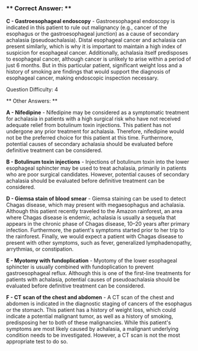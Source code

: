 ### ** Correct Answer: **

**C - Gastroesophageal endoscopy** - Gastroesophageal endoscopy is indicated in this patient to rule out malignancy (e.g., cancer of the esophagus or the gastroesophageal junction) as a cause of secondary achalasia (pseudoachalasia). Distal esophageal cancer and achalasia can present similarly, which is why it is important to maintain a high index of suspicion for esophageal cancer. Additionally, achalasia itself predisposes to esophageal cancer, although cancer is unlikely to arise within a period of just 6 months. But in this particular patient, significant weight loss and a history of smoking are findings that would support the diagnosis of esophageal cancer, making endoscopic inspection necessary.

Question Difficulty: 4

** Other Answers: **

**A - Nifedipine** - Nifedipine may be considered as a symptomatic treatment for achalasia in patients with a high surgical risk who have not received adequate relief from botulinum toxin injections. This patient has not undergone any prior treatment for achalasia. Therefore, nifedipine would not be the preferred choice for this patient at this time. Furthermore, potential causes of secondary achalasia should be evaluated before definitive treatment can be considered.

**B - Botulinum toxin injections** - Injections of botulinum toxin into the lower esophageal sphincter may be used to treat achalasia, primarily in patients who are poor surgical candidates. However, potential causes of secondary achalasia should be evaluated before definitive treatment can be considered.

**D - Giemsa stain of blood smear** - Giemsa staining can be used to detect Chagas disease, which may present with megaesophagus and achalasia. Although this patient recently traveled to the Amazon rainforest, an area where Chagas disease is endemic, achalasia is usually a sequela that appears in the chronic phase of Chagas disease, 10–20 years after primary infection. Furthermore, the patient's symptoms started prior to her trip to the rainforest. Finally, we would expect a patient with Chagas disease to present with other symptoms, such as fever, generalized lymphadenopathy, arrythmias, or constipation.

**E - Myotomy with fundoplication** - Myotomy of the lower esophageal sphincter is usually combined with fundoplication to prevent gastroesophageal reflux. Although this is one of the first-line treatments for patients with achalasia, potential causes of pseudoachalasia should be evaluated before definitive treatment can be considered.

**F - CT scan of the chest and abdomen** - A CT scan of the chest and abdomen is indicated in the diagnostic staging of cancers of the esophagus or the stomach. This patient has a history of weight loss, which could indicate a potential malignant tumor, as well as a history of smoking, predisposing her to both of these malignancies. While this patient's symptoms are most likely caused by achalasia, a malignant underlying condition needs to be investigated. However, a CT scan is not the most appropriate test to do so.


